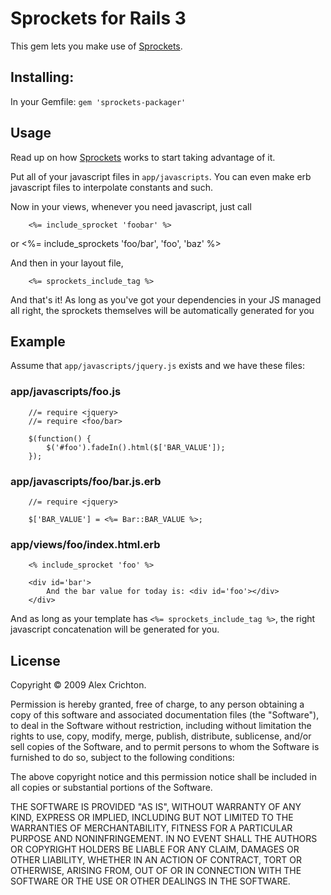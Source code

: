 Sprockets for Rails 3
=================

This gem lets you make use of [Sprockets](http://github.com/sstephenson/sprockets).

## Installing:

In your Gemfile: `gem 'sprockets-packager'`


## Usage
Read up on how [Sprockets](http://github.com/sstephenson/sprockets) works to start taking advantage of it.

Put all of your javascript files in `app/javascripts`. You can even make erb javascript files to interpolate constants and such.

Now in your views, whenever you need javascript, just call

		<%= include_sprocket 'foobar' %>
or
		<%= include_sprockets 'foo/bar', 'foo', 'baz' %>
		
And then in your layout file,

		<%= sprockets_include_tag %>

And that's it! As long as you've got your dependencies in your JS managed all right, the sprockets themselves will be automatically generated for you

## Example

Assume that `app/javascripts/jquery.js` exists and we have these files:

### app/javascripts/foo.js

		//= require <jquery>
		//= require <foo/bar>
		
		$(function() {
			$('#foo').fadeIn().html($['BAR_VALUE']);
		});

### app/javascripts/foo/bar.js.erb

		//= require <jquery>

		$['BAR_VALUE'] = <%= Bar::BAR_VALUE %>;

### app/views/foo/index.html.erb
		
		<% include_sprocket 'foo' %>
		
		<div id='bar'>
			And the bar value for today is: <div id='foo'></div>
		</div>

And as long as your template has `<%= sprockets_include_tag %>`, the right javascript concatenation will be generated for you.	

## License

Copyright &copy; 2009 Alex Crichton.

Permission is hereby granted, free of charge, to any person obtaining a copy of this software and associated documentation files (the "Software"), to deal in the Software without restriction, including without limitation the rights to use, copy, modify, merge, publish, distribute, sublicense, and/or sell copies of the Software, and to permit persons to whom the Software is furnished to do so, subject to the following conditions:

The above copyright notice and this permission notice shall be included in all copies or substantial portions of the Software.

THE SOFTWARE IS PROVIDED "AS IS", WITHOUT WARRANTY OF ANY KIND, EXPRESS OR IMPLIED, INCLUDING BUT NOT LIMITED TO THE WARRANTIES OF MERCHANTABILITY, FITNESS FOR A PARTICULAR PURPOSE AND NONINFRINGEMENT. IN NO EVENT SHALL THE AUTHORS OR COPYRIGHT HOLDERS BE LIABLE FOR ANY CLAIM, DAMAGES OR OTHER LIABILITY, WHETHER IN AN ACTION OF CONTRACT, TORT OR OTHERWISE, ARISING FROM, OUT OF OR IN CONNECTION WITH THE SOFTWARE OR THE USE OR OTHER DEALINGS IN THE SOFTWARE.